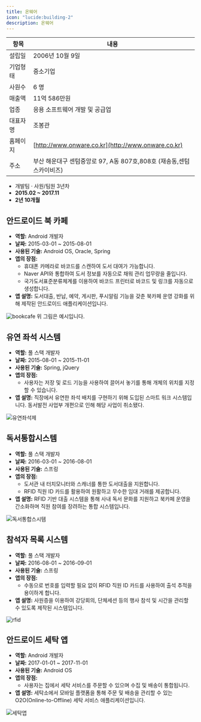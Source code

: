 ```yaml
---
title: 온웨어
icon: "lucide:building-2"
description: 온웨어
---
```


| 항목       | 내용                                                                                   |
|------------|----------------------------------------------------------------------------------------|
| 설립일     | 2006년 10월 9일                                                                         |
| 기업형태   | 중소기업                                                                               |
| 사원수     | 6 명                                                                                   |
| 매출액     | 11억 586만원                                                                            |
| 업종       | 응용 소프트웨어 개발 및 공급업                                                          |
| 대표자명   | 조봉관                                                                                  |
| 홈페이지   | [http://www.onware.co.kr](http://www.onware.co.kr)                                      |
| 주소       | 부산 해운대구 센텀중앙로 97, A동 807호,808호 (재송동,센텀스카이비즈)                     |

- 개발팀 · 사원/팀원 3년차
- **2015.02 ~ 2017.11**  
- **2년 10개월**

## 안드로이드 북 카페
- **역할:** Android 개발자
- **날짜:** 2015-03-01 ~ 2015-08-01
- **사용된 기술:** Android OS, Oracle, Spring
- **앱의 장점:**
  - 휴대폰 카메라로 바코드를 스캔하여 도서 대여가 가능합니다.
  - Naver API와 통합하여 도서 정보를 자동으로 채워 관리 업무량을 줄입니다.
  - 국가도서표준분류체계를 이용하여 바코드 프린터로 바코드 및 링크를 자동으로 생성합니다.
- **앱 설명:** 도서대출, 반납, 예약, 게시판, 푸시알림 기능을 갖춘 북카페 운영 강화를 위해 제작된 안드로이드 애플리케이션입니다.

![bookcafe](/portfolio/bookcafe.png "bookcafe")
위 그림은 예시입니다.

## 유연 좌석 시스템
- **역할:** 풀 스택 개발자
- **날짜:** 2015-08-01 ~ 2015-11-01
- **사용된 기술:** Spring, jQuery
- **앱의 장점:**
  - 사용자는 저장 및 로드 기능을 사용하여 끌어서 놓기를 통해 개체의 위치를 지정할 수 있습니다.
- **앱 설명:** 직장에서 유연한 좌석 배치를 구현하기 위해 도입된 스마트 워크 시스템입니다. 동서발전 사업부 개편으로 인해 해당 사업이 취소됐다.

![유연좌석제](https://mblogthumb-phinf.pstatic.net/MjAyMzEyMDZfMTA2/MDAxNzAxODQyMTY4Mjk2.2kUzE0VawXw6NydaOUIPvHQ7Fsk6AphXGP88MFrKMw8g.LzrNN6E8-ukKjz6Pm90SD0ckLNybXTMPp80OVxqpCTcg.PNG.kp6995/wips_%EC%9E%90%EC%9C%A8%EC%A2%8C%EC%84%9D%EC%8B%9C%EC%8A%A4%ED%85%9C_%EB%B0%B0%EC%B9%98%EB%8F%84_%EA%B9%8C%EC%B9%98_(4).png?type=w800 "유연좌석제")

## 독서통합시스템
- **역할:** 풀 스택 개발자
- **날짜:** 2016-03-01 ~ 2016-08-01
- **사용된 기술:** 스프링
- **앱의 장점:**
  - 도서관 내 터치모니터와 스캐너를 통한 도서대출을 지원합니다.
  - RFID 직원 ID 카드를 활용하여 원활하고 무수한 임대 거래를 제공합니다.
- **앱 설명:** RFID 기반 대출 시스템을 통해 사내 독서 문화를 지원하고 북카페 운영을 간소화하며 직원 참여를 장려하는 통합 시스템입니다.

![독서통합스시템](https://www.azureot.com/wp-content/uploads/2023/08/webp_1-6.webp "독서통합시스템")

## 참석자 목록 시스템
- **역할:** 풀 스택 개발자
- **날짜:** 2016-08-01 ~ 2016-09-01
- **사용된 기술:** 스프링
- **앱의 장점:**
  - 수동으로 번호를 입력할 필요 없이 RFID 직원 ID 카드를 사용하여 출석 추적을 용이하게 합니다.
- **앱 설명:** 사원증을 이용하여 강당회의, 단체세션 등의 행사 참석 및 시간을 관리할 수 있도록 제작된 시스템입니다.

![rfid](https://img.hankyung.com/photo/202310/C0A8CA3C000001614B179DE90003DD2B_P4.jpg "rfid")

## 안드로이드 세탁 앱
- **역할:** Android 개발자
- **날짜:** 2017-01-01 ~ 2017-11-01
- **사용된 기술:** Android OS
- **앱의 장점:**
  - 사용자는 집에서 세탁 서비스를 주문할 수 있으며 수집 및 배송이 통합됩니다.
- **앱 설명:** 세탁소에서 모바일 플랫폼을 통해 주문 및 배송을 관리할 수 있는 O2O(Online-to-Offline) 세탁 서비스 애플리케이션입니다.

![세탁앱](https://platum.kr/wp-content/uploads/2014/09/1-horz1.jpg "세탁앱")
